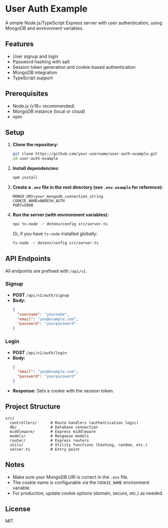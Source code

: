 # User Auth Example

A simple Node.js/TypeScript Express server with user authentication, using MongoDB and environment variables.

## Features

- User signup and login
- Password hashing with salt
- Session token generation and cookie-based authentication
- MongoDB integration
- TypeScript support

## Prerequisites

- Node.js (v18+ recommended)
- MongoDB instance (local or cloud)
- npm

## Setup

1. **Clone the repository:**
   ```bash
   git clone https://github.com/your-username/user-auth-example.git
   cd user-auth-example
   ```

2. **Install dependencies:**
   ```bash
   npm install
   ```

3. **Create a `.env` file in the root directory (see `.env.example` for reference):**
   ```
   MONGO_URI=your_mongodb_connection_string
   COOKIE_NAME=NARESH_AUTH
   PORT=5000
   ```

4. **Run the server (with environment variables):**
   ```bash
   npx ts-node -r dotenv/config src/server.ts
   ```
   Or, if you have `ts-node` installed globally:
   ```bash
   ts-node -r dotenv/config src/server.ts
   ```

## API Endpoints

All endpoints are prefixed with `/api/v1`.

### Signup

- **POST** `/api/v1/auth/signup`
- **Body:**  
  ```json
  {
    "username": "yourname",
    "email": "you@example.com",
    "password": "yourpassword"
  }
  ```

### Login

- **POST** `/api/v1/auth/login`
- **Body:**  
  ```json
  {
    "email": "you@example.com",
    "password": "yourpassword"
  }
  ```
- **Response:** Sets a cookie with the session token.

## Project Structure

```
src/
  controllers/      # Route handlers (authentication logic)
  db/               # Database connection
  middleware/       # Express middleware
  models/           # Mongoose models
  router/           # Express routers
  utils/            # Utility functions (hashing, random, etc.)
  server.ts         # Entry point
```

## Notes

- Make sure your MongoDB URI is correct in the `.env` file.
- The cookie name is configurable via the `COOKIE_NAME` environment variable.
- For production, update cookie options (domain, secure, etc.) as needed.

## License

MIT 